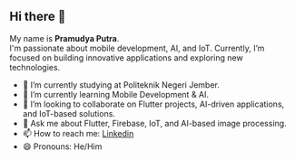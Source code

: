 ## Hi there 👋
My name is **Pramudya Putra**.<br>
I'm passionate about mobile development, AI, and IoT. Currently, I’m focused on building innovative applications and exploring new technologies.<br>

- 🔭 I’m currently studying at Politeknik Negeri Jember.
- 🌱 I’m currently learning Mobile Development & AI.
- 👯 I’m looking to collaborate on Flutter projects, AI-driven applications, and IoT-based solutions.
- 💬 Ask me about  Flutter, Firebase, IoT, and AI-based image processing.
- 📫 How to reach me: [Linkedin](https://www.linkedin.com/in/pramudya-putra-pratama/)
- 😄 Pronouns: He/Him
